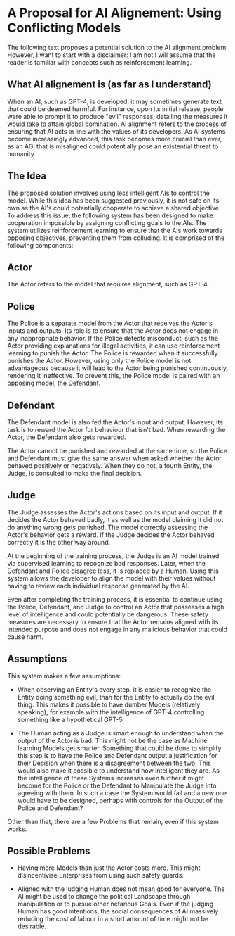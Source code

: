 # A Proposal for AI Alignement: Using Conflicting Models
The following text proposes a potential solution to the AI alignment problem. However, I want to start with a disclaimer: I am not
I will assume that the reader is familiar with concepts such as reinforcement learning.

## What AI alignement is (as far as I understand)
When an AI, such as GPT-4, is developed, it may sometimes generate text that could be deemed harmful. For instance, upon its initial release, people were able to prompt it to produce "evil" responses, detailing the measures it would take to attain global domination. AI alignment refers to the process of ensuring that AI acts in line with the values of its developers. As AI systems become increasingly advanced, this task becomes more crucial than ever, as an AGI that is misaligned could potentially pose an existential threat to humanity.

## The Idea
The proposed solution involves using less intelligent AIs to control the model. While this idea has been suggested previously, it is not safe on its own as the AI's could potentially cooperate to achieve a shared objective. To address this issue, the following system has been designed to make cooperation impossible by assigning conflicting goals to the AIs. The system utilizes reinforcement learning to ensure that the AIs work towards opposing objectives, preventing them from colluding. It is comprised of the following components:

## Actor
The Actor refers to the model that requires alignment, such as GPT-4.

## Police
The Police is a separate model from the Actor that receives the Actor's inputs and outputs. Its role is to ensure that the Actor does not engage in any inappropriate behavior. If the Police detects misconduct, such as the Actor providing explanations for illegal activities, it can use reinforcement learning to punish the Actor. The Police is rewarded when it successfully punishes the Actor. However, using only the Police model is not advantageous because it will lead to the Actor being punished continuously, rendering it ineffective. To prevent this, the Police model is paired with an opposing model, the Defendant.

## Defendant
The Defendant model is also fed the Actor's input and output. However, its task is to reward the Actor for behaviour that isn't bad.
When rewarding the Actor, the Defendant also gets rewarded.

The Actor cannot be punished and rewarded at the same time, so the Police and Defendant must give the same answer when asked whether the Actor behaved positively or negatively. When they do not, a fourth Entity, the Judge, is consulted to make the final decision.

## Judge
The Judge assesses the Actor's actions based on its input and output. If it decides the Actor behaved badly, it as well as the model claiming it did not do anything wrong gets punished. The model correctly assessing the Actor's behavior gets a reward. If the Judge decides the Actor behaved correctly it is the other way around.

At the beginning of the training process, the Judge is an AI model trained via supervised learning to recognize bad responses. Later, when the Defendant and Police disagree less, 
it is replaced by a Human. Using this system allows the developer to align the model with their values without having to review each individual response generated by the AI.

Even after completing the training process, it is essential to continue using the Police, Defendant, and Judge to control an Actor that possesses a high level of intelligence and could potentially be dangerous. These safety measures are necessary to ensure that the Actor remains aligned with its intended purpose and does not engage in any malicious behavior that could cause harm.

## Assumptions

This system makes a few assumptions: 

- When observing an Entity's every step, it is easier to recognize the Entity doing something evil, than for the Entity to actually do the evil thing. This makes it possible to have dumber Models (relatively speaking), for example with the intelligence of GPT-4 controlling something like a hypothetical GPT-5. 

- The Human acting as a Judge is smart enough to understand when the output of the Actor is bad. This might not be the case as Machine learning Models get smarter. Something that could be done to simplify this step is to have the Police and Defendant output a justification for their Decision when there is a disagreement between the two. This would also make it possible to understand how intelligent they are. As the intelligence of these Systems increases even further it might become for the Police or the Defendant to Manipulate the Judge into agreeing with them. In such a case the System would fail and a new one would have to be designed, perhaps with controls for the Output of the Police and Defendant? 

 

Other than that, there are a few Problems that remain, even if this system works. 

## Possible Problems

- Having more Models than just the Actor costs more. This might disincentivise Enterprises from using such safety guards.  

- Aligned with the judging Human does not mean good for everyone. The AI might be used to change the political Landscape through manipulation or to pursue other nefarious Goals. Even if the judging Human has good intentions, the social consequences of AI massively reducing the cost of labour in a short amount of time might not be desirable. 
